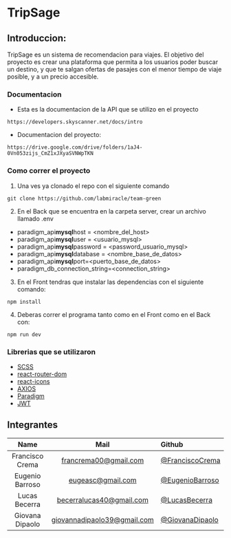 # TripSage

## Introduccion:

TripSage es un sistema de recomendacion para viajes. El objetivo del proyecto es crear una plataforma que permita a los usuarios poder buscar un destino, y que te salgan ofertas de pasajes con el menor tiempo de viaje posible, y a un precio accesible.

### Documentacion

- Esta es la documentacion de la API que se utilizo en el proyecto

```
https://developers.skyscanner.net/docs/intro
```

- Documentacion del proyecto:

```
https://drive.google.com/drive/folders/1aJ4-0Vn053zijs_CmZ1xJXyaSVNWpTKN
```

### Como correr el proyecto

1. Una ves ya clonado el repo con el siguiente comando

```
git clone https://github.com/labmiracle/team-green
```

2. En el Back que se encuentra en la carpeta server, crear un archivo llamado .env

- paradigm_api**mysql**host = <nombre_del_host>
- paradigm_api**mysql**user = <usuario_mysql>
- paradigm_api**mysql**password = <password_usuario_mysql>
- paradigm_api**mysql**database = <nombre_base_de_datos>
- paradigm_api**mysql**port=<puerto_base_de_datos>
- paradigm_db_connection_string=<connection_string>

3. En el Front tendras que instalar las dependencias con el siguiente comando:

```
npm install
```

4. Deberas correr el programa tanto como en el Front como en el Back con:

```
npm run dev
```

### Librerias que se utilizaron

- [SCSS](https://sass-lang.com/documentation/)
- [react-router-dom](https://www.npmjs.com/package/react-router-dom)
- [react-icons](https://react-icons.github.io/react-icons/)
- [AXIOS](https://axios-http.com/es/docs/intro)
- [Paradigm](https://www.paradigm.net.co/index.html)
- [JWT](https://jwt.io/libraries)

## Integrantes

|      Name       |            Mail             | Github                                                                    |
| :-------------: | :-------------------------: | :------------------------------------------------------------------------ |
| Francisco Crema |    francrema00@gmail.com    | [@FranciscoCrema](https://www.linkedin.com/in/franciscocrema/)            |
| Eugenio Barroso |      eugeasc@gmail.com      | [@EugenioBarroso](https://www.linkedin.com/in/eugenio-barroso-0a8244218/) |
|  Lucas Becerra  |  becerralucas40@gmail.com   | [@LucasBecerra](https://www.linkedin.com/in/lucasbecerra27)               |
| Giovana Dipaolo | giovannadipaolo39@gmail.com | [@GiovanaDipaolo](https://www.linkedin.com/in/giovannadipaolo/)           |
